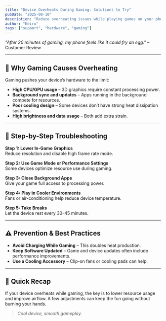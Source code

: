```yaml
---
title: "Device Overheats During Gaming: Solutions to Try"
pubDate: "2025-08-10"
description: "Reduce overheating issues while playing games on your phone or tablet."
author: "Keiru"
tags: ["support", "hardware", "gaming"]
---
```


_"After 20 minutes of gaming, my phone feels like it could fry an egg."_ – Customer Review

---

## 🎯 Why Gaming Causes Overheating

Gaming pushes your device’s hardware to the limit:

- **High CPU/GPU usage** – 3D graphics require constant processing power.
- **Background sync and updates** – Apps running in the background compete for resources.
- **Poor cooling design** – Some devices don’t have strong heat dissipation systems.
- **High brightness and data usage** – Both add extra strain.

---

## 🧭 Step-by-Step Troubleshooting

**Step 1:** **Lower In-Game Graphics**  
Reduce resolution and disable high frame rate mode.

**Step 2:** **Use Game Mode or Performance Settings**  
Some devices optimize resource use during gaming.

**Step 3:** **Close Background Apps**  
Give your game full access to processing power.

**Step 4:** **Play in Cooler Environments**  
Fans or air-conditioning help reduce device temperature.

**Step 5:** **Take Breaks**  
Let the device rest every 30–45 minutes.

---

## ⚠️ Prevention & Best Practices

- **Avoid Charging While Gaming** – This doubles heat production.
- **Keep Software Updated** – Game and device updates often include performance improvements.
- **Use a Cooling Accessory** – Clip-on fans or cooling pads can help.

---

## 📌 Quick Recap

If your device overheats while gaming, the key is to lower resource usage and improve airflow. A few adjustments can keep the fun going without burning your hands.

> _Cool device, smooth gameplay._
